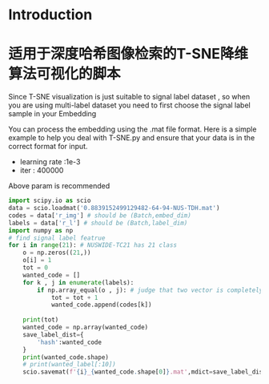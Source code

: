 # Introduction
# 适用于深度哈希图像检索的T-SNE降维算法可视化的脚本

<p>
  Since T-SNE visualization is just suitable to signal label dataset , so when you are using multi-label dataset you need to first choose the signal label sample in your Embedding
</p>
<p>
  You can process the embedding using the .mat file format. Here is a simple example to help you deal with T-SNE.py and ensure that your data is in the correct format for input.
</p>

* learning rate :1e-3
* iter : 400000
<p>Above param is recommended</p>

```python
import scipy.io as scio
data = scio.loadmat('0.8839152499129482-64-94-NUS-TDH.mat')
codes = data['r_img'] # should be (Batch,embed_dim)
labels = data['r_l'] # should be (Batch,label_dim)
import numpy as np
# find signal label featrue
for i in range(21): # NUSWIDE-TC21 has 21 class
    o = np.zeros((21,))
    o[i] = 1
    tot = 0
    wanted_code = []
    for k , j in enumerate(labels):    
        if np.array_equal(o , j): # judge that two vector is completely equal
            tot = tot + 1
            wanted_code.append(codes[k])
            
    print(tot)
    wanted_code = np.array(wanted_code)
    save_label_dist={
        'hash':wanted_code
    }    
    print(wanted_code.shape)
    # print(wanted_label[:10])
    scio.savemat(f'{i}_{wanted_code.shape[0]}.mat',mdict=save_label_dist)
```
